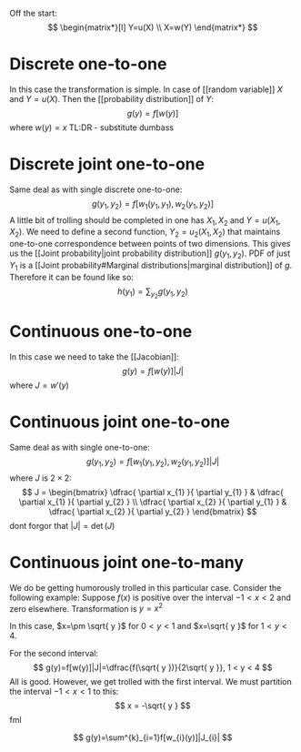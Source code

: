 Off the start:
$$
\begin{matrix*}[l]
Y=u(X) \\
X=w(Y)
\end{matrix*}
$$
# Discrete one-to-one
In this case the transformation is simple. In case of [[random variable]] $X$ and $Y=u(X)$. Then the [[probability distribution]] of $Y$:
$$
g(y)=f[w(y)]
$$
where $w(y)=x$
TL:DR - substitute dumbass
# Discrete joint one-to-one
Same deal as with single discrete one-to-one:
$$
g(y_{1}, y_{2}) = f[w_{1}(y_{1},y_{1}), w_{2}(y_{1},y_{2})]
$$
A little bit of trolling should be completed in one has $X_{1}, X_{2}$ and $Y=u(X_{1},X_{2})$. We need to define a second function, $Y_{2}=u_{2}(X_{1},X_{2})$ that maintains one-to-one correspondence between points of two dimensions. This gives us the [[Joint probability|joint probability distribution]] $g(y_{1}, y_{2})$. PDF of just $Y_{1}$ is a [[Joint probability#Marginal distributions|marginal distribution]] of $g$. Therefore it can be found like so:
$$
h(y_{1}) = \sum_{y_{2}}g(y_{1},y_{2})
$$
# Continuous one-to-one
In this case we need to take the [[Jacobian]]:
$$
g(y)=f[w(y)]|J|
$$
where $J=w'(y)$
# Continuous joint one-to-one
Same deal as with single one-to-one:
$$
g(y_{1}, y_{2})=f[w_{1}(y_{1}, y_{2}), w_{2}(y_{1}, y_{2})]|J|
$$
where $J$ is $2 \times 2$:
$$
J = \begin{bmatrix}
\dfrac{ \partial x_{1} }{ \partial y_{1} } & \dfrac{ \partial x_{1} }{ \partial y_{2} } \\
\dfrac{ \partial x_{2} }{ \partial y_{1} } & \dfrac{ \partial x_{2} }{ \partial y_{2} } 
\end{bmatrix}
$$
dont forgor that $|J|=\det(J)$
# Continuous joint one-to-many
We do be getting humorously trolled in this particular case. Consider the following example:
Suppose $f(x)$ is positive over the interval $-1 < x < 2$ and zero elsewhere.
Transformation is $y=x^{2}$

In this case, $x=\pm \sqrt{ y }$ for $0<y<1$
and $x=\sqrt{ y }$ for $1 < y < 4$.

For the second interval:
$$
g(y)=f[w(y)]|J|=\dfrac{f(\sqrt{ y })}{2\sqrt{ y }}, 1 < y < 4
$$
All is good. However, we get trolled with the first interval. We must partition the interval $-1<x<1$ to this:
$$
x = -\sqrt{ y }
$$
fml

$$
g(y)=\sum^{k}_{i=1}f[w_{i}(y)]|J_{i}|
$$

